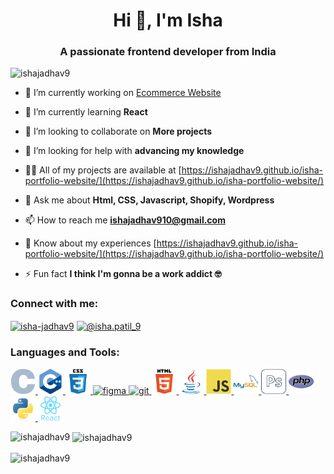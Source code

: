 <h1 align="center">Hi 👋, I'm Isha</h1>
<h3 align="center">A passionate frontend developer from India</h3>

<p align="left"> <img src="https://komarev.com/ghpvc/?username=ishajadhav9&label=Profile%20views&color=0e75b6&style=flat" alt="ishajadhav9" /> </p>

- 🔭 I’m currently working on [Ecommerce Website](https://www.soshai.in/)

- 🌱 I’m currently learning **React**

- 👯 I’m looking to collaborate on **More projects**

- 🤝 I’m looking for help with **advancing my knowledge**

- 👨‍💻 All of my projects are available at [https://ishajadhav9.github.io/isha-portfolio-website/](https://ishajadhav9.github.io/isha-portfolio-website/)

- 💬 Ask me about **Html, CSS, Javascript, Shopify, Wordpress**

- 📫 How to reach me **ishajadhav910@gmail.com**

- 📄 Know about my experiences [https://ishajadhav9.github.io/isha-portfolio-website/](https://ishajadhav9.github.io/isha-portfolio-website/)

- ⚡ Fun fact **I think I'm gonna be a work addict 🤓**

<h3 align="left">Connect with me:</h3>
<p align="left">
<a href="https://linkedin.com/in/isha-jadhav9" target="blank"><img align="center" src="https://raw.githubusercontent.com/rahuldkjain/github-profile-readme-generator/master/src/images/icons/Social/linked-in-alt.svg" alt="isha-jadhav9" height="30" width="40" /></a>
<a href="https://instagram.com/@isha.patil_9" target="blank"><img align="center" src="https://raw.githubusercontent.com/rahuldkjain/github-profile-readme-generator/master/src/images/icons/Social/instagram.svg" alt="@isha.patil_9" height="30" width="40" /></a>
</p>

<h3 align="left">Languages and Tools:</h3>
<p align="left"> <a href="https://www.cprogramming.com/" target="_blank" rel="noreferrer"> <img src="https://raw.githubusercontent.com/devicons/devicon/master/icons/c/c-original.svg" alt="c" width="40" height="40"/> </a> <a href="https://www.w3schools.com/cpp/" target="_blank" rel="noreferrer"> <img src="https://raw.githubusercontent.com/devicons/devicon/master/icons/cplusplus/cplusplus-original.svg" alt="cplusplus" width="40" height="40"/> </a> <a href="https://www.w3schools.com/css/" target="_blank" rel="noreferrer"> <img src="https://raw.githubusercontent.com/devicons/devicon/master/icons/css3/css3-original-wordmark.svg" alt="css3" width="40" height="40"/> </a> <a href="https://www.figma.com/" target="_blank" rel="noreferrer"> <img src="https://www.vectorlogo.zone/logos/figma/figma-icon.svg" alt="figma" width="40" height="40"/> </a> <a href="https://git-scm.com/" target="_blank" rel="noreferrer"> <img src="https://www.vectorlogo.zone/logos/git-scm/git-scm-icon.svg" alt="git" width="40" height="40"/> </a> <a href="https://www.w3.org/html/" target="_blank" rel="noreferrer"> <img src="https://raw.githubusercontent.com/devicons/devicon/master/icons/html5/html5-original-wordmark.svg" alt="html5" width="40" height="40"/> </a> <a href="https://www.java.com" target="_blank" rel="noreferrer"> <img src="https://raw.githubusercontent.com/devicons/devicon/master/icons/java/java-original.svg" alt="java" width="40" height="40"/> </a> <a href="https://developer.mozilla.org/en-US/docs/Web/JavaScript" target="_blank" rel="noreferrer"> <img src="https://raw.githubusercontent.com/devicons/devicon/master/icons/javascript/javascript-original.svg" alt="javascript" width="40" height="40"/> </a> <a href="https://www.mysql.com/" target="_blank" rel="noreferrer"> <img src="https://raw.githubusercontent.com/devicons/devicon/master/icons/mysql/mysql-original-wordmark.svg" alt="mysql" width="40" height="40"/> </a> <a href="https://www.photoshop.com/en" target="_blank" rel="noreferrer"> <img src="https://raw.githubusercontent.com/devicons/devicon/master/icons/photoshop/photoshop-line.svg" alt="photoshop" width="40" height="40"/> </a> <a href="https://www.php.net" target="_blank" rel="noreferrer"> <img src="https://raw.githubusercontent.com/devicons/devicon/master/icons/php/php-original.svg" alt="php" width="40" height="40"/> </a> <a href="https://www.python.org" target="_blank" rel="noreferrer"> <img src="https://raw.githubusercontent.com/devicons/devicon/master/icons/python/python-original.svg" alt="python" width="40" height="40"/> </a> <a href="https://reactjs.org/" target="_blank" rel="noreferrer"> <img src="https://raw.githubusercontent.com/devicons/devicon/master/icons/react/react-original-wordmark.svg" alt="react" width="40" height="40"/> </a> </p>

<p><img align="left" src="https://github-readme-stats.vercel.app/api/top-langs?username=ishajadhav9&show_icons=true&locale=en&layout=compact" alt="ishajadhav9" /></p>

<p>&nbsp;<img align="center" src="https://github-readme-stats.vercel.app/api?username=ishajadhav9&show_icons=true&locale=en" alt="ishajadhav9" /></p>

<p><img align="center" src="https://github-readme-streak-stats.herokuapp.com/?user=ishajadhav9&" alt="ishajadhav9" /></p>
